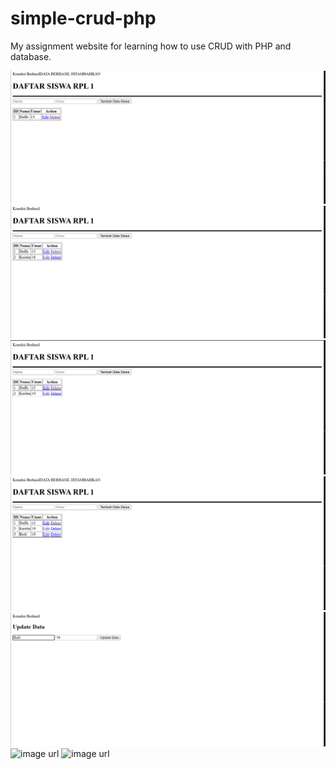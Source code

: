 # simple-crud-php
My assignment website for learning how to use CRUD with PHP and database.

![image url](https://github.com/d4a-arka/simple-crud-php/blob/81323167aeaf72a959231d8c66e46c823761e441/CRUD%20%231.png)
![image url](https://github.com/d4a-arka/simple-crud-php/blob/da23d51fa62bcda895d0139f65fcd12b453da8b8/CRUD%20%232.png)
![image url](https://github.com/d4a-arka/simple-crud-php/blob/907f54a5aa335524c0efbd21bff5a7a4cd162097/CRUD%20%233.png)
![image url](https://github.com/d4a-arka/simple-crud-php/blob/c745d75773d81a11a3dc3d2f98f3a99ca80a2076/CRUD%20%234.png)
![image url](https://github.com/d4a-arka/simple-crud-php/blob/a001ca3eb01c4e9b7d9db9550a00c27c05f854c2/CRUD%20%235.png)
![image url]()
![image url]()
